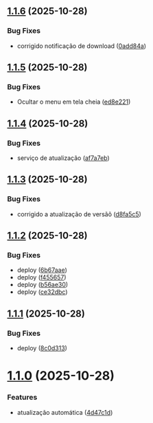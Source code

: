 ## [1.1.6](https://github.com/eduhaag/caeb-totem-senha/compare/v1.1.5...v1.1.6) (2025-10-28)


### Bug Fixes

* corrigido notificação de download ([0add84a](https://github.com/eduhaag/caeb-totem-senha/commit/0add84a688295113e33c8fdc7c94f99fe7676d4c))

## [1.1.5](https://github.com/eduhaag/caeb-totem-senha/compare/v1.1.4...v1.1.5) (2025-10-28)


### Bug Fixes

* Ocultar o menu em tela cheia ([ed8e221](https://github.com/eduhaag/caeb-totem-senha/commit/ed8e221b84821cd4621eb2daa3d00e68c87a905d))

## [1.1.4](https://github.com/eduhaag/caeb-totem-senha/compare/v1.1.3...v1.1.4) (2025-10-28)


### Bug Fixes

* serviço de atualização ([af7a7eb](https://github.com/eduhaag/caeb-totem-senha/commit/af7a7eb66db1e18093606c4062c60d12a0a22cdc))

## [1.1.3](https://github.com/eduhaag/caeb-totem-senha/compare/v1.1.2...v1.1.3) (2025-10-28)


### Bug Fixes

* corrigido a atualização de versãõ ([d8fa5c5](https://github.com/eduhaag/caeb-totem-senha/commit/d8fa5c56a3da106f9f04065dcb8cd6d4f1c560c9))

## [1.1.2](https://github.com/eduhaag/caeb-totem-senha/compare/v1.1.1...v1.1.2) (2025-10-28)


### Bug Fixes

* deploy ([6b67aae](https://github.com/eduhaag/caeb-totem-senha/commit/6b67aae030d15832f07e1e262fbf90515aefb60c))
* deploy ([f455657](https://github.com/eduhaag/caeb-totem-senha/commit/f455657a01f71c450b1de14f1135e4599d87ff08))
* deploy ([b56ae30](https://github.com/eduhaag/caeb-totem-senha/commit/b56ae300389d8ce60dda0e12e22f63374ca72f13))
* deploy ([ce32dbc](https://github.com/eduhaag/caeb-totem-senha/commit/ce32dbc431ccbac40e51840ae0fd007e5daed5b3))

## [1.1.1](https://github.com/eduhaag/caeb-totem-senha/compare/v1.1.0...v1.1.1) (2025-10-28)


### Bug Fixes

* deploy ([8c0d313](https://github.com/eduhaag/caeb-totem-senha/commit/8c0d313e11f22a0810ade227ac83106d6c864ee7))

# [1.1.0](https://github.com/eduhaag/caeb-totem-senha/compare/v1.0.2...v1.1.0) (2025-10-28)


### Features

* atualização automática ([4d47c1d](https://github.com/eduhaag/caeb-totem-senha/commit/4d47c1d7209d3275474a7ae69a4306dabd070a4e))
